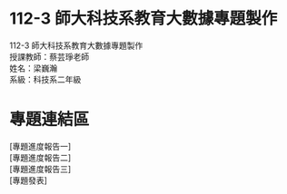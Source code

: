 # 112-3 師大科技系教育大數據專題製作
112-3 師大科技系教育大數據專題製作  
授課教師：蔡芸琤老師  
姓名：梁巍瀚  
系級：科技系二年級  
# 專題連結區 
[專題進度報告一]<br/>
[專題進度報告二]<br/>
[專題進度報告三]<br/>
[專題發表]<br/>

